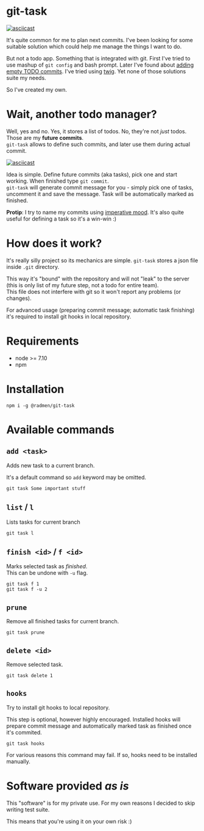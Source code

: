 # git-task
[![asciicast](https://asciinema.org/a/130906.png)](https://asciinema.org/a/130906)

It's quite common for me to plan next commits. I've been looking for some suitable solution which could help me manage the things I want to do.

But not a todo app. Something that is integrated with git. First I've tried to use mashup of `git config` and bash prompt. Later I've found about [adding empty TODO commits](https://coderwall.com/p/r2g2rq/keep-todos-in-git). I've tried using [twig](https://github.com/rondevera/twig). Yet none of those solutions suite my needs.

So I've created my own.

# Wait, another todo manager?

Well, yes and no. Yes, it stores a list of todos. No, they're not *just* todos. Those are my **future commits**.  
`git-task` allows to define such commits, and later use them during actual commit.

[![asciicast](https://asciinema.org/a/130907.png)](https://asciinema.org/a/130907)

Idea is simple. Define future commits (aka tasks), pick one and start working. When finished type `git commit`.  
`git-task` will generate commit message for you - simply pick one of tasks, uncomment it and save the message. Task will be automatically marked as finished.

**Protip**: I try to name my commits using [imperative mood](https://chris.beams.io/posts/git-commit/#imperative). It's also quite useful for defining a task so it's a win-win :)

# How does it work?

It's really silly project so its mechanics are simple. `git-task` stores a json file inside `.git` directory. 

This way it's "bound" with the repository and will not "leak" to the server (this is only list of my future step, not a todo for entire team).  
This file does not interfere with git so it won't report any problems (or changes).

For advanced usage (preparing commit message; automatic task finishing) it's required to install git hooks in local repository.

# Requirements

* node >= 7.10
* npm

# Installation

```
npm i -g @radmen/git-task
```

# Available commands

## `add <task>`

Adds new task to a current branch.

It's a default command so `add` keyword may be omitted.

```
git task Some important stuff
```

## `list` / `l`

Lists tasks for current branch

```
git task l
```

## `finish <id>` / `f <id>`

Marks selected task as *finished*.  
This can be undone with `-u` flag.

```
git task f 1
git task f -u 2
```

## `prune`

Remove all finished tasks for current branch.

```
git task prune
```

## `delete <id>`

Remove selected task.

```
git task delete 1
```

## `hooks`

Try to install git hooks to local repository.

This step is optional, however highly encouraged. Installed hooks will prepare commit message and automatically marked task as finished once it's commited.

```
git task hooks
```

For various reasons this command may fail. If so, hooks need to be installed manually.

# Software provided *as is*

This "software" is for my private use. For my own reasons I decided to skip writing test suite.

This means that you're using it on your own risk :)
